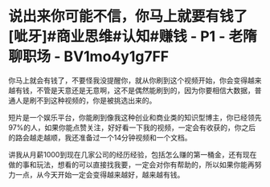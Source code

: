 # 说出来你可能不信，你马上就要有钱了[呲牙]#商业思维#认知#赚钱 - P1 - 老隋聊职场 - BV1mo4y1g7FF

你马上就会有钱了，不要怪我没提醒你，就从你刷到这个视频开始，你会变得越来越有钱，不管是天意还是无意啊，这不是偶然能刷到的，因为你要相信大数据，普通人是刷不到这种视频的，你是被挑选出来的。

短片是一个娱乐平台，你能刷到像我这种创业和商业类的知识型博主，你已经领先97%的人，如果你能点赞关注，好好看一下我的视频，一定会有收获的，你之后的路会越走越顺，我还准备过一个14分钟视频和一个文档。

讲我从月薪1000到现在几家公司的经历经验，包括怎么赚的第一桶金，还有现在做的事和玩法，想看的可以直接找我要，一定会对你有帮助的，所以如果你能再努力一点，从今天开始一定会变得越来越好，越来越有钱。

